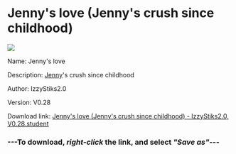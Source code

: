 # Jenny's love (Jenny's crush since childhood)

<img src = "https://raw.githubusercontent.com/Arbiter1223/Koukou-Gurashi-Custom-Students/master/Students/Files/Jenny's%20love%20(Jenny's%20crush%20since%20childhood).png">

Name: Jenny's love

Description: <a href="Jenny%20(A%20fun%20pervert).md">Jenny</a>'s crush since childhood

Author: IzzyStiks2.0

Version: V0.28

Download link: <a href="https://raw.githubusercontent.com/Arbiter1223/Koukou-Gurashi-Custom-Students/master/Students/Files/Jenny's%20love%20(Jenny's%20crush%20since%20childhood)%20-%20IzzyStiks2.0%2C%20V0.28.student">Jenny's love (Jenny's crush since childhood) - IzzyStiks2.0, V0.28.student</a>

### ---**To download, _right-click_ the link, and select _"Save as"_**---

